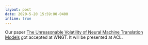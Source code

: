 ```yaml
---
layout: post
date: 2020-5-20 15:59:00-0400
inline: true
---
```


Our paper [The Unreasonable Volatility of Neural Machine Translation Models](https://arxiv.org/abs/2005.12398) got accepted at WNGT. It will be presented at ACL. 
